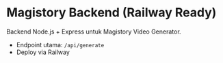# Magistory Backend (Railway Ready)
Backend Node.js + Express untuk Magistory Video Generator.
- Endpoint utama: `/api/generate`
- Deploy via Railway